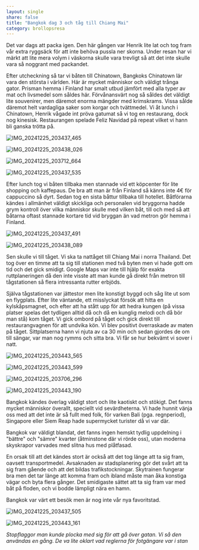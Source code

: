 ```yaml
---
layout: single
share: false
title: "Bangkok dag 3 och tåg till Chiang Mai"
category: brollopsresa
---
```



Det var dags att packa igen. Den här gången 
var Henrik lite lat och tog fram vår extra ryggsäck
för att inte behöva pussla ner skorna. Under resan har vi märkt
att lite mera volym i väskorna skulle vara trevligt så att det inte skulle vara så noggrant med packandet.

Efter utcheckning så tar vi båten till Chinatown,
Bangkoks Chinatown lär vara den största i världen.
Här är mycket människor och väldigt trånga gator. Prisman hemma i Finland
har smalt utbud jämfört med alla typer av mat och livsmedel som såldes här.
Förvånansvärt nog så såldes det väldigt lite souvenirer,
men däremot enorma mängder med krimskrams. Vissa sålde däremot
helt vardagliga saker som korgar och tvättmedel.
Vi åt lunch i Chinatown, Henrik vågade int pröva gatumat
så vi tog en restaurang, dock nog kinesisk. Restaurangen spelade Feliz Navidad på repeat vilket vi hann bli ganska trötta på.

![IMG_20241225_203437_465](https://github.com/user-attachments/assets/7b95ad22-8c71-488c-898a-88b3ef3419b7)


![IMG_20241225_203438_026](https://github.com/user-attachments/assets/3a7fbb25-81bb-4e54-b164-90bd7e99e0a6)


![IMG_20241225_203712_664](https://github.com/user-attachments/assets/8fe08897-3b90-48e1-903a-b89031cc5da1)


![IMG_20241225_203437_535](https://github.com/user-attachments/assets/b84b911c-79b2-4513-8e36-b479b5fd5ccd)


Efter lunch tog vi båten tillbaka men stannade vid
ett köpcenter för lite shopping och kaffepaus.
De bra att man är från Finland så känns inte 4€ för cappuccino 
så dyrt. Sedan tog en sista båttur tillbaka till hotellet.
Båtförarna kändes i allmänhet väldigt skickliga och
personalen vid bryggorna hadde grym kontroll 
över vilka människor skulle med vilken båt, till och med 
så att båtarna oftast stannade kortare tid vid bryggan
än vad metron gör hemma i Finland.

![IMG_20241225_203437_491](https://github.com/user-attachments/assets/757664b5-38b7-4796-b50e-82337b51d26c)


![IMG_20241225_203438_089](https://github.com/user-attachments/assets/ecbe587e-ba2e-432d-b23c-f550c596aa51)


Sen skulle vi till tåget. Vi ska ta nattåget till Chiang Mai i norra Thailand. Det tog över en timme att ta sig
till stationen med två byten men vi hade gott om tid
och det gick smidigt. Google Maps var inte till hjälp
för exakta ruttplaneringen då den inte visste
att man kunde gå direkt från metron till tågstationen så flera intressanta 
rutter erbjöds.

Själva tågstationen var jättestor men lite konstigt byggd och såg lite ut som en flygplats. Efter lite väntande, ett misslyckat försök att hitta en kylskåpsmagnet, och efter att ha stått upp för att hedra kungen (på vissa platser spelas det tydligen alltid då och då en kunglig melodi och då bör man stå) kom tåget. Vi gick ombord på tåget och gick direkt till restaurangvagnen för att undvika kön. Vi blev positivt överraskade av maten på tåget.
Sittplatserna hann vi njuta av ca 30 min och sedan gjordes de om till sängar, var man nog rymms och sitta bra.
Vi får se hur bekvämt vi sover i natt. 



![IMG_20241225_203443_565](https://github.com/user-attachments/assets/490838fc-d45b-4074-8763-f4566e3b4b77)


![IMG_20241225_203443_599](https://github.com/user-attachments/assets/c87fc9c1-b40a-4021-9ce7-564ff0fc4a38)


![IMG_20241225_203706_296](https://github.com/user-attachments/assets/a1cca806-32a4-41e2-81ef-af1032b13fda)

![IMG_20241225_203443_190](https://github.com/user-attachments/assets/6b0ba9b3-fbaa-4a17-b0c3-7f9c388a1272)


Bangkok kändes överlag väldigt stort och lite kaotiskt och stökigt. Det fanns mycket människor överallt, speciellt vid sevärdheterna. Vi hade hunnit vänja oss med att det inte är så fullt med folk, för varken Bali (pga. regnperiod), Singapore eller Siem Reap hade supermycket turister då vi var där.

Bangkok var väldigt blandat, det fanns ingen hemskt tydlig uppdelning i "bättre" och "sämre" kvarter  (åtminstone där vi rörde oss), utan moderna skyskrapor varvades med slitna hus med plåtfasad. 

En orsak till att det kändes stort är också att det tog länge att ta sig fram, oavsett transportmedel. Avsaknaden av stadsplanering gör det svårt att ta sig fram gående och att det bildas trafikstockningar. Skytrainen fungerar bra men det tar länge att komma fram och ibland måste man åka konstiga vägar och byta flera gånger. Det smidigaste sättet att ta sig fram var med båt på floden, och vi bodde lämpligt nära en hamn. 

Bangkok var värt ett besök men är nog inte vår nya favoritstad. 


![IMG_20241225_203437_505](https://github.com/user-attachments/assets/88dd08fb-6136-4853-816b-e867e2db4803)


![IMG_20241225_203443_161](https://github.com/user-attachments/assets/0c2603a7-6fd6-4495-8a8b-c42826948213)

_Stopflaggor man kunde plocka med sig för att gå över gatan. Vi så den användas en gång. De va lite oklart vad reglerna för fotgängare var i stan_
